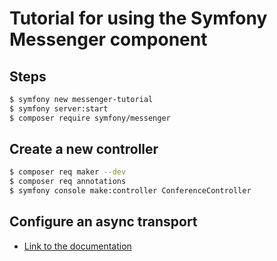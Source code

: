 # Tutorial for using the Symfony Messenger component

## Steps

~~~bash
$ symfony new messenger-tutorial
$ symfony server:start
$ composer require symfony/messenger
~~~

## Create a new controller

~~~bash
$ composer req maker --dev
$ composer req annotations
$ symfony console make:controller ConferenceController
~~~

## Configure an async transport

- [Link to the documentation](https://symfony.com/doc/current/the-fast-track/de/18-async.html#going-async-for-real)